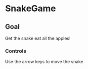 # SnakeGame

## Goal

Get the snake eat all the apples!

### Controls

Use the arrow keys to move the snake
